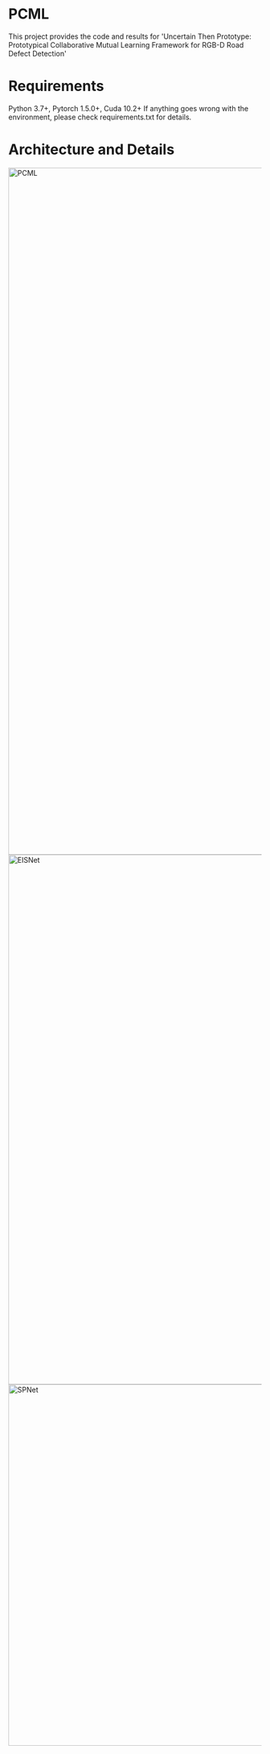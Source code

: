 # PCML
This project provides the code and results for 'Uncertain Then Prototype: Prototypical Collaborative Mutual Learning Framework for RGB-D Road Defect Detection'
# Requirements
Python 3.7+, Pytorch 1.5.0+, Cuda 10.2+
If anything goes wrong with the environment, please check requirements.txt for details.
# Architecture and Details
<img width="2622" height="1363" alt="PCML" src="https://github.com/user-attachments/assets/5314821b-06dd-4c59-8ed6-bdf080eaba0b" />
<img width="2320" height="1051" alt="EISNet" src="https://github.com/user-attachments/assets/75e818da-b70b-48fc-9168-0d54d08247c1" />
<img width="2418" height="717" alt="SPNet" src="https://github.com/user-attachments/assets/dbcdda49-7375-46c1-822f-c0e2d8ecdf44" />


